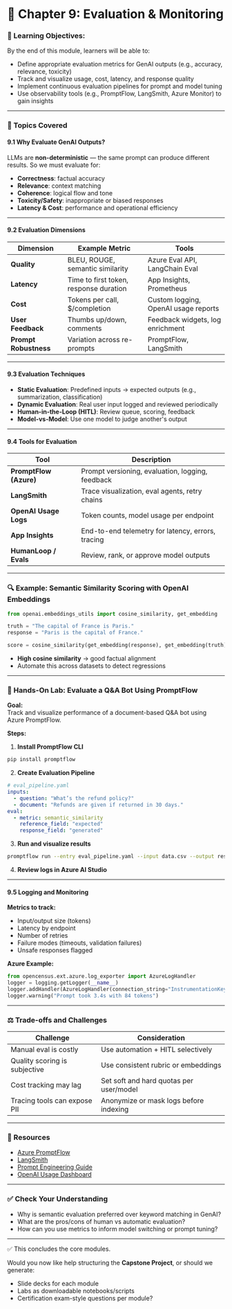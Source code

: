 # 🧩 **Chapter 9: Evaluation & Monitoring**

### 🎯 Learning Objectives:
By the end of this module, learners will be able to:
- Define appropriate evaluation metrics for GenAI outputs (e.g., accuracy, relevance, toxicity)
- Track and visualize usage, cost, latency, and response quality
- Implement continuous evaluation pipelines for prompt and model tuning
- Use observability tools (e.g., PromptFlow, LangSmith, Azure Monitor) to gain insights

---

### 📌 Topics Covered

#### 9.1 Why Evaluate GenAI Outputs?

LLMs are **non-deterministic** — the same prompt can produce different results. So we must evaluate for:
- **Correctness**: factual accuracy
- **Relevance**: context matching
- **Coherence**: logical flow and tone
- **Toxicity/Safety**: inappropriate or biased responses
- **Latency & Cost**: performance and operational efficiency

---

#### 9.2 Evaluation Dimensions

| Dimension         | Example Metric             | Tools                         |
|------------------|----------------------------|-------------------------------|
| **Quality**       | BLEU, ROUGE, semantic similarity | Azure Eval API, LangChain Eval |
| **Latency**       | Time to first token, response duration | App Insights, Prometheus     |
| **Cost**          | Tokens per call, $/completion       | Custom logging, OpenAI usage reports |
| **User Feedback** | Thumbs up/down, comments    | Feedback widgets, log enrichment |
| **Prompt Robustness** | Variation across re-prompts  | PromptFlow, LangSmith         |

---

#### 9.3 Evaluation Techniques

- **Static Evaluation**: Predefined inputs → expected outputs (e.g., summarization, classification)
- **Dynamic Evaluation**: Real user input logged and reviewed periodically
- **Human-in-the-Loop (HITL)**: Review queue, scoring, feedback
- **Model-vs-Model**: Use one model to judge another's output

---

#### 9.4 Tools for Evaluation

| Tool              | Description                                      |
|------------------|--------------------------------------------------|
| **PromptFlow (Azure)** | Prompt versioning, evaluation, logging, feedback |
| **LangSmith**     | Trace visualization, eval agents, retry chains  |
| **OpenAI Usage Logs** | Token counts, model usage per endpoint      |
| **App Insights**  | End-to-end telemetry for latency, errors, tracing |
| **HumanLoop / Evals** | Review, rank, or approve model outputs       |

---

### 🔍 Example: Semantic Similarity Scoring with OpenAI Embeddings

```python
from openai.embeddings_utils import cosine_similarity, get_embedding

truth = "The capital of France is Paris."
response = "Paris is the capital of France."

score = cosine_similarity(get_embedding(response), get_embedding(truth))
```

- **High cosine similarity** → good factual alignment
- Automate this across datasets to detect regressions

---

### 🧪 Hands-On Lab: Evaluate a Q&A Bot Using PromptFlow

**Goal:**  
Track and visualize performance of a document-based Q&A bot using Azure PromptFlow.

**Steps:**

1. **Install PromptFlow CLI**
```bash
pip install promptflow
```

2. **Create Evaluation Pipeline**
```yaml
# eval_pipeline.yaml
inputs:
  - question: "What’s the refund policy?"
  - document: "Refunds are given if returned in 30 days."
eval:
  - metric: semantic_similarity
    reference_field: "expected"
    response_field: "generated"
```

3. **Run and visualize results**
```bash
promptflow run --entry eval_pipeline.yaml --input data.csv --output results.json
```

4. **Review logs in Azure AI Studio**

---

#### 9.5 Logging and Monitoring

**Metrics to track:**
- Input/output size (tokens)
- Latency by endpoint
- Number of retries
- Failure modes (timeouts, validation failures)
- Unsafe responses flagged

**Azure Example:**
```python
from opencensus.ext.azure.log_exporter import AzureLogHandler
logger = logging.getLogger(__name__)
logger.addHandler(AzureLogHandler(connection_string="InstrumentationKey=..."))
logger.warning("Prompt took 3.4s with 84 tokens")
```

---

### ⚖️ Trade-offs and Challenges

| Challenge           | Consideration |
|---------------------|---------------|
| Manual eval is costly | Use automation + HITL selectively |
| Quality scoring is subjective | Use consistent rubric or embeddings |
| Cost tracking may lag | Set soft and hard quotas per user/model |
| Tracing tools can expose PII | Anonymize or mask logs before indexing |

---

### 📘 Resources

- [Azure PromptFlow](https://learn.microsoft.com/en-us/azure/machine-learning/prompt-flow/overview)
- [LangSmith](https://smith.langchain.com/)
- [Prompt Engineering Guide](https://github.com/dair-ai/Prompt-Engineering-Guide)
- [OpenAI Usage Dashboard](https://platform.openai.com/account/usage)

---

### ✅ Check Your Understanding

- Why is semantic evaluation preferred over keyword matching in GenAI?
- What are the pros/cons of human vs automatic evaluation?
- How can you use metrics to inform model switching or prompt tuning?

---

✅ This concludes the core modules.

Would you now like help structuring the **Capstone Project**, or should we generate:
- Slide decks for each module
- Labs as downloadable notebooks/scripts
- Certification exam-style questions per module?